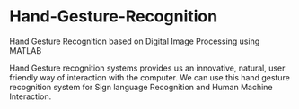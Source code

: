 # Hand-Gesture-Recognition

Hand Gesture Recognition based on Digital Image Processing using MATLAB

Hand Gesture recognition systems provides us an innovative, natural, user friendly way of interaction with the computer. We can use this hand gesture recognition system for Sign language Recognition and Human Machine Interaction.
